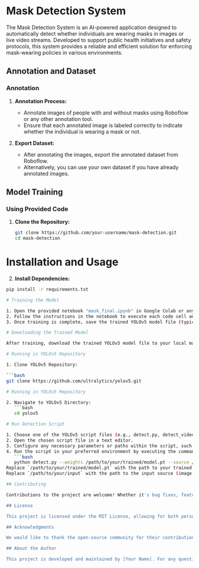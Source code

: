# Mask Detection System

The Mask Detection System is an AI-powered application designed to automatically detect whether individuals are wearing masks in images or live video streams. Developed to support public health initiatives and safety protocols, this system provides a reliable and efficient solution for enforcing mask-wearing policies in various environments.

## Annotation and Dataset

### Annotation
1. **Annotation Process:**
   - Annotate images of people with and without masks using Roboflow or any other annotation tool.
   - Ensure that each annotated image is labeled correctly to indicate whether the individual is wearing a mask or not.

2. **Export Dataset:**
   - After annotating the images, export the annotated dataset from Roboflow.
   - Alternatively, you can use your own dataset if you have already annotated images.

## Model Training

### Using Provided Code
1. **Clone the Repository:**
   ```bash
   git clone https://github.com/your-username/mask-detection.git
   cd mask-detection

# Installation and Usage

2. **Install Dependencies:**
```bash
pip install -r requirements.txt

# Training the Model

1. Open the provided notebook "mask_final.ipynb" in Google Colab or any other suitable environment.
2. Follow the instructions in the notebook to execute each code cell and train the model.
3. Once training is complete, save the trained YOLOv5 model file (typically with a .pt extension) to the yolov5 directory in the project.

# Downloading the Trained Model

After training, download the trained YOLOv5 model file to your local machine.

# Running in YOLOv5 Repository

1. Clone YOLOv5 Repository:

```bash
git clone https://github.com/ultralytics/yolov5.git

# Running in YOLOv5 Repository

2. Navigate to YOLOv5 Directory:
   ```bash
   cd yolov5

# Run Detection Script

1. Choose one of the YOLOv5 script files (e.g., detect.py, detect_video.py) to run.
2. Open the chosen script file in a text editor.
3. Configure any necessary parameters or paths within the script, such as specifying the path to the trained model file.
4. Run the script in your preferred environment by executing the command similar to the one you provided earlier:
   ```bash
   python detect.py --weights /path/to/your/trained/model.pt --source /path/to/your/input
Replace `/path/to/your/trained/model.pt` with the path to your trained YOLOv5 model file.
Replace `/path/to/your/input` with the path to the input source (image or video stream).

## Contributing

Contributions to the project are welcome! Whether it's bug fixes, feature enhancements, or documentation improvements, feel free to submit pull requests to help make the Mask Detection System even better.

## License

This project is licensed under the MIT License, allowing for both personal and commercial use with proper attribution.

## Acknowledgments

We would like to thank the open-source community for their contributions and support in developing this project.

## About the Author

This project is developed and maintained by [Your Name]. For any questions, feedback, or inquiries, please contact [your email or preferred contact information].

